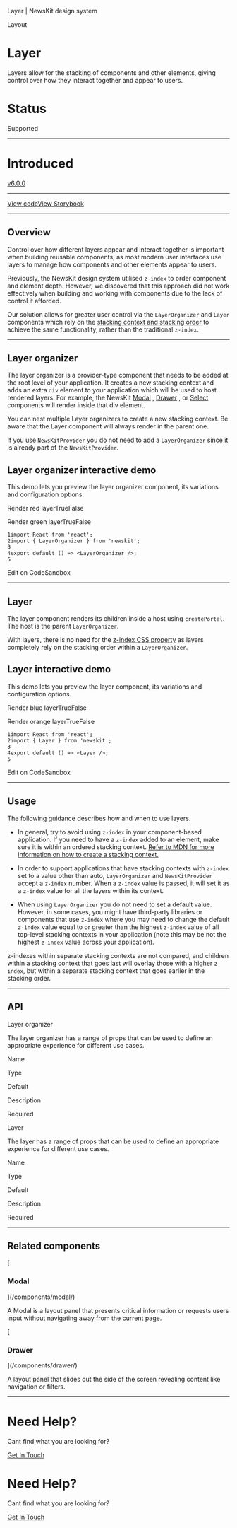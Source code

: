 Layer | NewsKit design system

Layout

Layer
=====

Layers allow for the stacking of components and other elements, giving control over how they interact together and appear to users.

Status
======

Supported

* * *

Introduced
==========

[v6.0.0](https://github.com/newscorp-ghfb/newskit/releases/tag/v6.0.0)

* * *

[View code](https://github.com/newscorp-ghfb/newskit/tree/main/src/layer)[View Storybook](https://storybook.newskit.co.uk/?path=/docs/components-layer--story-layer-default)

* * *

Overview
--------

Control over how different layers appear and interact together is important when building reusable components, as most modern user interfaces use layers to manage how components and other elements appear to users.  
  
Previously, the NewsKit design system utilised `z-index` to order component and element depth. However, we discovered that this approach did not work effectively when building and working with components due to the lack of control it afforded.  
  
Our solution allows for greater user control via the `LayerOrganizer` and `Layer` components which rely on the [stacking context and stacking order](https://developer.mozilla.org/en-US/docs/Web/CSS/CSS_Positioning/Understanding_z_index/The_stacking_context) to achieve the same functionality, rather than the traditional `z-index`.

* * *

Layer organizer
---------------

The layer organizer is a provider-type component that needs to be added at the root level of your application. It creates a new stacking context and adds an extra `div` element to your application which will be used to host rendered layers. For example, the NewsKit [Modal](https://www.newskit.co.uk/components/modal/) , [Drawer](https://www.newskit.co.uk/components/drawer/) , or [Select](https://www.newskit.co.uk/components/select/) components will render inside that div element.  
  
You can nest multiple Layer organizers to create a new stacking context. Be aware that the Layer component will always render in the parent one.  
  

If you use `NewsKitProvider` you do not need to add a `LayerOrganizer` since it is already part of the `NewsKitProvider`.

  
  
  
  

Layer organizer interactive demo
--------------------------------

This demo lets you preview the layer organizer component, its variations and configuration options.

Render red layerTrueFalse

Render green layerTrueFalse

    1import React from 'react';
    2import { LayerOrganizer } from 'newskit';
    3
    4export default () => <LayerOrganizer />;
    5
    

Edit on CodeSandbox

* * *

Layer
-----

The layer component renders its children inside a host using `createPortal`. The host is the parent `LayerOrganizer`.  
  
With layers, there is no need for the [z-index CSS property](https://developer.mozilla.org/en-US/docs/Web/CSS/z-index) as layers completely rely on the stacking order within a `LayerOrganizer`.  
  
  
  

Layer interactive demo
----------------------

This demo lets you preview the layer component, its variations and configuration options.

Render blue layerTrueFalse

Render orange layerTrueFalse

    1import React from 'react';
    2import { Layer } from 'newskit';
    3
    4export default () => <Layer />;
    5
    

Edit on CodeSandbox

* * *

Usage
-----

The following guidance describes how and when to use layers.  
  

*   In general, try to avoid using `z-index` in your component-based application. If you need to have a `z-index` added to an element, make sure it is within an ordered stacking context. [Refer to MDN for more information on how to create a stacking context.](https://developer.mozilla.org/en-US/docs/Web/CSS/CSS_Positioning/Understanding_z_index/The_stacking_context)
    
*   In order to support applications that have stacking contexts with `z-index` set to a value other than auto, `LayerOrganizer` and `NewsKitProvider` accept a `z-index` number. When a `z-index` value is passed, it will set it as a `z-index` value for all the layers within its context.
    
*   When using `LayerOrganizer` you do not need to set a default value. However, in some cases, you might have third-party libraries or components that use `z-index` where you may need to change the default `z-index` value equal to or greater than the highest `z-index` value of all top-level stacking contexts in your application (note this may be not the highest `z-index` value across your application).
    

z-indexes within separate stacking contexts are not compared, and children within a stacking context that goes last will overlay those with a higher `z-index`, but within a separate stacking context that goes earlier in the stacking order.

* * *

API
---

Layer organizer

The layer organizer has a range of props that can be used to define an appropriate experience for different use cases.

Name

Type

Default

Description

Required

Layer

The layer has a range of props that can be used to define an appropriate experience for different use cases.

Name

Type

Default

Description

Required

* * *

Related components
------------------

[

### Modal



](/components/modal/)

A Modal is a layout panel that presents critical information or requests users input without navigating away from the current page.

[

### Drawer



](/components/drawer/)

A layout panel that slides out the side of the screen revealing content like navigation or filters.

* * *

Need Help?
==========

Cant find what you are looking for?

[Get In Touch](/about/contact-us/)

Need Help?
==========

Cant find what you are looking for?

[Get In Touch](/about/contact-us/)